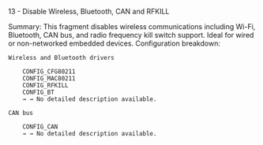 13 - Disable Wireless, Bluetooth, CAN and RFKILL

Summary: This fragment disables wireless communications including Wi-Fi, Bluetooth, CAN bus, and radio frequency kill switch support. Ideal for wired or non-networked embedded devices.
Configuration breakdown:

    Wireless and Bluetooth drivers

        CONFIG_CFG80211
        CONFIG_MAC80211
        CONFIG_RFKILL
        CONFIG_BT
        → → No detailed description available.

    CAN bus

        CONFIG_CAN
        → → No detailed description available.

